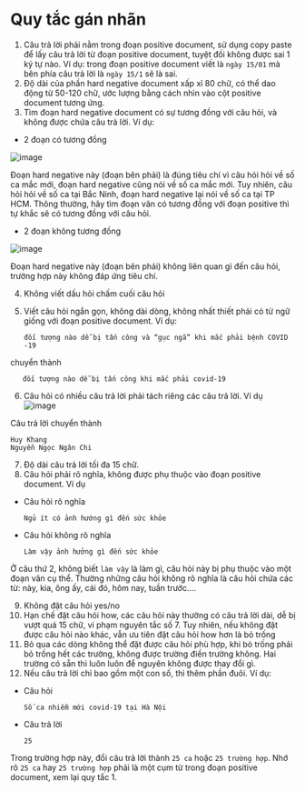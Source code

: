 # Quy tắc gán nhãn
1. Câu trả lời phải nằm trong đoạn positive document, sử dụng copy paste để lấy câu trả lời từ đoạn positive document, tuyệt đối không được sai 1 ký tự nào. Ví dụ: trong đoạn positive document viết là `ngày 15/01` mà bên phía câu trả lời là `ngày 15/1` sẽ là sai. 
2. Độ dài của phần hard negative document xấp xỉ 80 chữ, có thể dao động từ 50-120 chữ, ước lượng bằng cách nhìn vào cột positive document tương ứng.
3. Tìm đoạn hard negative document có sự tương đồng với câu hỏi, và không được chứa câu trả lời. Ví dụ:

  - 2 đoạn có tương đồng

![image](https://user-images.githubusercontent.com/49064246/122628792-8192cd00-d0e2-11eb-9bd5-4459db243df0.png)

Đoạn hard negative này (đoạn bên phải) là đúng tiêu chí vì câu hỏi hỏi về số ca mắc mới, đoạn hard negative cũng nói về số ca mắc mới. Tuy nhiên, câu hỏi hỏi về số ca tại Bắc Ninh, đoạn hard negative lại nói về số ca tại TP HCM. Thông thường, hãy tìm đoạn văn có tương đồng với đoạn positive thì tự khắc sẽ có tương đồng với câu hỏi.

  - 2 đoạn không tương đồng

![image](https://user-images.githubusercontent.com/49064246/122629323-5611e180-d0e6-11eb-9279-4f9aff328050.png)

Đoạn hard negative này (đoạn bên phải) không liên quan gì đến câu hỏi, trường hợp này không đáp ứng tiêu chí.

4. Không viết dấu hỏi chấm cuối câu hỏi

5. Viết câu hỏi ngắn gọn, không dài dòng, không nhất thiết phải có từ ngữ giống với đoạn positive document. Ví dụ: 
    
       đối tượng nào dễ bị tấn công và “gục ngã” khi mắc phải bệnh COVID -19 
    
chuyển thành

       đối tượng nào dễ bị tấn công khi mắc phải covid-19

6. Câu hỏi có nhiều câu trả lời phải tách riêng các câu trả lời. Ví dụ
![image](https://user-images.githubusercontent.com/49064246/122629471-73937b00-d0e7-11eb-91f9-350df38f4641.png)

Câu trả lời chuyển thành

    Huy Khang
    Nguyễn Ngọc Ngân Chi

7. Độ dài câu trả lời tối đa 15 chữ.
8. Câu hỏi phải rõ nghĩa, không được phụ thuộc vào đoạn positive document. Ví dụ
  - Câu hỏi rõ nghĩa

        Ngủ ít có ảnh hướng gì đến sức khỏe

  - Câu hỏi không rõ nghĩa

        Làm vậy ảnh hưởng gì đến sức khỏe

Ở câu thứ 2, không biết `làm vậy` là làm gì, câu hỏi này bị phụ thuộc vào một đoạn văn cụ thể. Thường những câu hỏi không rõ nghĩa là câu hỏi chứa các từ: này, kia, ông ấy, cái đó, hôm nay, tuần trước....

9. Không đặt câu hỏi yes/no
10. Hạn chế đặt câu hỏi how, các câu hỏi này thường có câu trả lời dài, dễ bị vượt quá 15 chữ, vi phạm nguyên tắc số 7. Tuy nhiên, nếu không đặt được câu hỏi nào khác, vẫn ưu tiên đặt câu hỏi how hơn là bỏ trống
11. Bỏ qua các dòng không thể đặt được câu hỏi phù hợp, khi bỏ trống phải bỏ trống hết các trường, không được trường điền trường không. Hai trường có sẵn thì luôn luôn để nguyên không được thay đổi gì.
12. Nếu câu trả lời chỉ bao gồm một con số, thì thêm phần đuôi. Ví dụ: 

  - Câu hỏi 

        Số ca nhiễm mới covid-19 tại Hà Nội

  - Câu trả lời

        25

Trong trường hợp này, đổi câu trả lời thành `25 ca` hoặc `25 trường hợp`. Nhớ rõ `25 ca` hay `25 trường hợp` phải là một cụm từ trong đoạn positive document, xem lại quy tắc 1.
